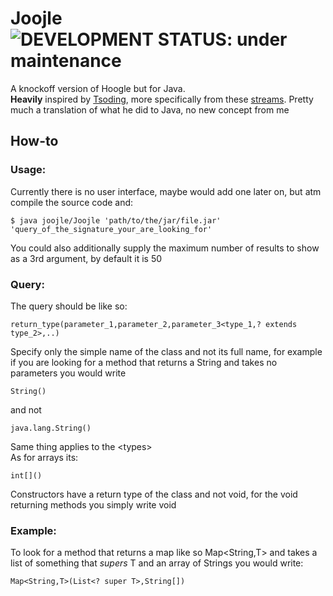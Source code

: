 # Joojle &nbsp; ![DEVELOPMENT STATUS: under maintenance](https://badgen.net/badge/DEVELOPMENT%20STATUS/working%20maintenance/orange)

A knockoff version of Hoogle but for Java.
<br>
**Heavily** inspired by <a href="https://www.twitch.tv/tsoding">Tsoding</a>, more
specifically from these <a href="https://youtube.com/playlist?list=PLpM-Dvs8t0VYhYLxY-i7OcvBbDsG4izam&si=aBJkIpS3pjflStvS">streams</a>. Pretty much a translation
of what he did to Java, no new concept from me

## How-to
### Usage:
Currently there is no user interface, maybe would add one later on, but atm compile the source code and:
```console
$ java joojle/Joojle 'path/to/the/jar/file.jar' 'query_of_the_signature_your_are_looking_for'
```
You could also additionally supply the maximum number of results to show as a 3rd argument, by default it is 50
### Query:
The query should be like so:
```
return_type(parameter_1,parameter_2,parameter_3<type_1,? extends type_2>,..)
```
Specify only the simple name of the class and not its full name, for example if you are looking for a
method that returns a String and takes no parameters you would write
```
String()
```
and not
```
java.lang.String()
```
Same thing applies to the &lt;types&gt;
<br>
As for arrays its:
```
int[]()
```
Constructors have a return type of the class and not void, for the void returning methods you simply write void
### Example:
To look for a method that returns a map like so Map&lt;String,T&gt; and takes a list of something that *supers* T and an array of Strings you would write:
```
Map<String,T>(List<? super T>,String[])
```

